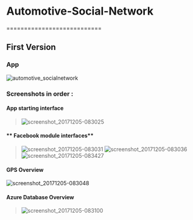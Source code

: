 # Automotive-Social-Network
===========================
## First Version 
### App
![automotive_socialnetwork](https://user-images.githubusercontent.com/20757813/33595854-51e12da8-d9a2-11e7-8141-dd9034e0eeb1.gif)
### Screenshots in order :
#### **App starting interface**
>![screenshot_20171205-083025](https://user-images.githubusercontent.com/20757813/33593443-23d62d82-d998-11e7-8ea0-bd4758cba077.png )
#### ** Facebook module interfaces**
>![screenshot_20171205-083031](https://user-images.githubusercontent.com/20757813/33594003-c38523f4-d99a-11e7-8d41-995bf414da36.png)
>![screenshot_20171205-083036](https://user-images.githubusercontent.com/20757813/33594005-c85501d8-d99a-11e7-9689-6ff7a6e754ab.png)
>![screenshot_20171205-083427](https://user-images.githubusercontent.com/20757813/33594008-cd1aa11e-d99a-11e7-8f32-158ddb48e373.png)
#### **GPS Overview**
![screenshot_20171205-083048](https://user-images.githubusercontent.com/20757813/33594242-d31f5d4c-d99b-11e7-89f8-9cb80af797aa.png)
####  **Azure Database Overview**
>![screenshot_20171205-083100](https://user-images.githubusercontent.com/20757813/33594217-b2ffbd22-d99b-11e7-8733-5a2fb5f44e58.png)

